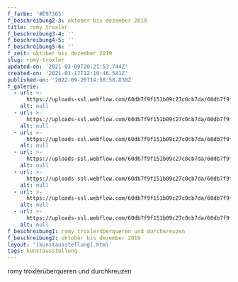 ```yaml
---
f_farbe: '#E97365'
f_beschreibung2-3: oktober bis dezember 2019
title: romy troxler
f_beschreibung3-4: ''
f_beschreibung4-5: ''
f_beschreibung5-6: ''
f_zeit: oktober bis dezember 2019
slug: romy-troxler
updated-on: '2021-03-09T20:21:53.744Z'
created-on: '2021-01-17T12:10:46.581Z'
published-on: '2022-09-26T14:58:58.838Z'
f_galerie:
  - url: >-
      https://uploads-ssl.webflow.com/60db7f9f151b09c27c0cb7da/60db7f9f151b09ff220cb8f4_3.jpg
    alt: null
  - url: >-
      https://uploads-ssl.webflow.com/60db7f9f151b09c27c0cb7da/60db7f9f151b09861b0cb8d2_4.jpg
    alt: null
  - url: >-
      https://uploads-ssl.webflow.com/60db7f9f151b09c27c0cb7da/60db7f9f151b0976f00cb8e7_5.jpg
    alt: null
  - url: >-
      https://uploads-ssl.webflow.com/60db7f9f151b09c27c0cb7da/60db7f9f151b09586f0cb900_6.jpg
    alt: null
  - url: >-
      https://uploads-ssl.webflow.com/60db7f9f151b09c27c0cb7da/60db7f9f151b092d9c0cb8d5_7.jpg
    alt: null
  - url: >-
      https://uploads-ssl.webflow.com/60db7f9f151b09c27c0cb7da/60db7f9f151b09edd50cba45_Gruppe%2021%402x.jpg
    alt: null
  - url: >-
      https://uploads-ssl.webflow.com/60db7f9f151b09c27c0cb7da/60db7f9f151b0975150cba4b_Gruppe%2022%402x.jpg
    alt: null
f_beschreibung1: romy troxlerüberqueren und durchkreuzen
f_beschreibung2: oktober bis dezember 2019
layout: '[kunstausstellung].html'
tags: kunstausstellung
---
```


romy troxlerüberqueren und durchkreuzen
